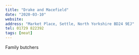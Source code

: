 ```yaml
---
title: "Drake and Macefield"
date: "2020-03-10"
website:
address: "Market Place, Settle, North Yorkshire BD24 9EJ"
tel: 01729 822392
tags: [meat]
---
```


Family butchers
